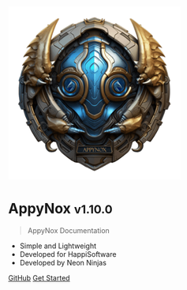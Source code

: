 <img src="_media/icon.png" alt="AppyNox Logo" width="350" height="350">

<h1>AppyNox <small>v1.10.0</small></h1>

> AppyNox Documentation

- Simple and Lightweight
- Developed for HappiSoftware
- Developed by Neon Ninjas

[GitHub](https://github.com/HappiSoftware/AppyNox)
[Get Started](#Introduction)
